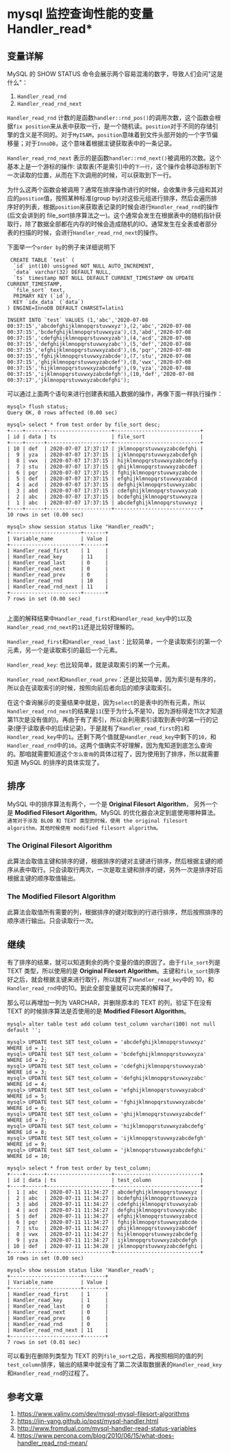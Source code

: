 # mysql 监控查询性能的变量 Handler_read*

## 变量详解

MySQL 的 SHOW STATUS 命令会展示两个容易混淆的数字，导致人们会问"这是什么"：

1. `Handler_read_rnd`
2. `Handler_read_rnd_next`

`Handler_read_rnd` 计数的是函数`handler::rnd_pos()`的调用次数，这个函数会根据`fix position`来从表中获取一行，是一个随机读。`position`对于不同的存储引擎的含义是不同的。对于`MyISAM`，`position`意味着到文件头部开始的一个字节偏移量；对于`InnoDB`，这个意味着根据主键获取表中的一条记录。

`Handler_read_rnd_next` 表示的是函数`handler::rnd_next()`被调用的次数。这个基本上是一个游标的操作: 读取表(不是索引)中的`下一行`，这个操作会移动游标到下一次读取的位置，从而在下次调用的时候，可以获取到下一行。

为什么这两个函数会被调用？通常在排序操作进行的时候，会收集许多元组和其对应的`position`值，按照某种标准(group by)对这些元组进行排序，然后会遍历排序好的列表，根据`position`来获取表记录的时候会进行`Handler_read_rnd`的操作(后文会讲到的 file\_sort排序算法之一)。这个通常会发生在根据表中的随机指针获取行，除了数据全部都在内存的时候会造成随机的IO。通常发生在全表或者部分表的扫描的时候，会进行`Handler_read_rnd_next`的操作。

下面举一个`order by`的例子来详细说明下

```
 CREATE TABLE `test` (
  `id` int(10) unsigned NOT NULL AUTO_INCREMENT,
  `data` varchar(32) DEFAULT NULL,
  `ts` timestamp NOT NULL DEFAULT CURRENT_TIMESTAMP ON UPDATE CURRENT_TIMESTAMP,
  `file_sort` text,
  PRIMARY KEY (`id`),
  KEY `idx_data` (`data`)
) ENGINE=InnoDB DEFAULT CHARSET=latin1
```

```
INSERT INTO `test` VALUES (1,'abc','2020-07-08 00:37:15','abcdefghijklmnopqrstuvwxyz'),(2,'abc','2020-07-08 00:37:15','bcdefghijklmnopqrstuvwxyza'),(3,'abd','2020-07-08 00:37:15','cdefghijklmnopqrstuvwxyzab'),(4,'acd','2020-07-08 00:37:15','defghijklmnopqrstuvwxyzabc'),(5,'def','2020-07-08 00:37:15','efghijklmnopqrstuvwxyzabcd'),(6,'pqr','2020-07-08 00:37:15','fghijklmnopqrstuvwxyzabcde'),(7,'stu','2020-07-08 00:37:15','ghijklmnopqrstuvwxyzabcdef'),(8,'vwx','2020-07-08 00:37:15','hijklmnopqrstuvwxyzabcdefg'),(9,'yza','2020-07-08 00:37:15','ijklmnopqrstuvwxyzabcdefgh'),(10,'def','2020-07-08 00:37:17','jklmnopqrstuvwxyzabcdefghi');
```

可以通过上面两个语句来进行创建表和插入数据的操作，再像下面一样执行操作：

```msyql
mysql> flush status;
Query OK, 0 rows affected (0.00 sec)

mysql> select * from test order by file_sort desc;
+----+------+---------------------+----------------------------+
| id | data | ts                  | file_sort                  |
+----+------+---------------------+----------------------------+
| 10 | def  | 2020-07-07 17:37:17 | jklmnopqrstuvwxyzabcdefghi |
|  9 | yza  | 2020-07-07 17:37:15 | ijklmnopqrstuvwxyzabcdefgh |
|  8 | vwx  | 2020-07-07 17:37:15 | hijklmnopqrstuvwxyzabcdefg |
|  7 | stu  | 2020-07-07 17:37:15 | ghijklmnopqrstuvwxyzabcdef |
|  6 | pqr  | 2020-07-07 17:37:15 | fghijklmnopqrstuvwxyzabcde |
|  5 | def  | 2020-07-07 17:37:15 | efghijklmnopqrstuvwxyzabcd |
|  4 | acd  | 2020-07-07 17:37:15 | defghijklmnopqrstuvwxyzabc |
|  3 | abd  | 2020-07-07 17:37:15 | cdefghijklmnopqrstuvwxyzab |
|  2 | abc  | 2020-07-07 17:37:15 | bcdefghijklmnopqrstuvwxyza |
|  1 | abc  | 2020-07-07 17:37:15 | abcdefghijklmnopqrstuvwxyz |
+----+------+---------------------+----------------------------+
10 rows in set (0.00 sec)

mysql> show session status like "Handler_read%";
+-----------------------+-------+
| Variable_name         | Value |
+-----------------------+-------+
| Handler_read_first    | 1     |
| Handler_read_key      | 11    |
| Handler_read_last     | 0     |
| Handler_read_next     | 0     |
| Handler_read_prev     | 0     |
| Handler_read_rnd      | 10    |
| Handler_read_rnd_next | 11    |
+-----------------------+-------+
7 rows in set (0.00 sec)


```

上面的解释结果中`Handler_read_first`和`Handler_read_key`中的`1`以及`Handler_read_rnd_next`的`11`还是比较好理解的。

`Handler_read_first`和`Handler_read_last`：比较简单，一个是读取索引的第一个元素，另一个是读取索引的最后一个元素。

`Handler_read_key`: 也比较简单，就是读取索引的某一个元素。

`Handler_read_next`和`Handler_read_prev`：还是比较简单，因为索引是有序的，所以会在读取索引的时候，按照向前后者向后的顺序读取索引。

在这个查询展示的变量结果中就是，因为`select`的是表中的所有元素，所以`Handler_read_rnd_next`的结果是`11`(至于为什么不是10，因为游标得走11次才知道第11次是没有值的)。再由于有了索引，所以会利用索引读取到表中的第一行的记录(便于读取表中的后续记录)，于是就有了`Handler_read_first`的`1`和`Handler_read_key`中的`1`。还剩下两个值就是`Handler_read_key`中剩下的`10`，和`Handler_read_rnd`中的`10`。这两个值确实不好理解，因为鬼知道到底怎么查询的。那咱就需要知道这个`怎么查询`的具体过程了，因为使用到了排序，所以就需要知道 MySQL 的排序的具体实现了。

## 排序

MySQL 中的排序算法有两个，一个是 **Original Filesort Algorithm**， 另外一个是 **Modified Filesort Algorithm**。MySQL 的优化器会决定到底使用哪种算法。`通常对于涉及 BLOB 和 TEXT 类型的时候，使用 the original filesort algorithm，其他时候使用 modified filesort algorithm。`

### **The Original Filesort Algorithm**

此算法会取值主键和排序的键，根据排序的键对主键进行排序，然后根据主键的顺序从表中取行。只会读取行两次，一次是取主键和排序的键，另外一次是排序好后根据主键的顺序取值输出。

### The Modified Filesort Algorithm

此算法会取值所有需要的列，根据排序的键对取到的行进行排序，然后按照排序的顺序进行输出。只会读取行一次。

## 继续

有了排序的结果，就可以知道剩余的两个变量的值的原因了。由于`file_sort`列是 TEXT 类型，所以使用的是 **Original Filesort Algorithm**。主键和`file_sort`排序好之后，就会根据主键来进行取行，所以就有了`Handler_read_key`中的 10，和`Handler_read_rnd`中的10。到此全部变量就可以完美的解释了。

那么可以再增加一列为 VARCHAR，并删除原本的 TEXT 的列，验证下在没有 TEXT 的时候排序算法是否使用的是 **Modified Filesort Algorithm**。

```
mysql> alter table test add column test_column varchar(100) not null default '';

mysql> UPDATE test SET test_column = 'abcdefghijklmnopqrstuvwxyz' WHERE id = 1;
mysql> UPDATE test SET test_column = 'bcdefghijklmnopqrstuvwxyza' WHERE id = 2;
mysql> UPDATE test SET test_column = 'cdefghijklmnopqrstuvwxyzab' WHERE id = 3;
mysql> UPDATE test SET test_column = 'defghijklmnopqrstuvwxyzabc' WHERE id = 4;
mysql> UPDATE test SET test_column = 'efghijklmnopqrstuvwxyzabcd' WHERE id = 5;
mysql> UPDATE test SET test_column = 'fghijklmnopqrstuvwxyzabcde' WHERE id = 6;
mysql> UPDATE test SET test_column = 'ghijklmnopqrstuvwxyzabcdef' WHERE id = 7;
mysql> UPDATE test SET test_column = 'hijklmnopqrstuvwxyzabcdefg' WHERE id = 8;
mysql> UPDATE test SET test_column = 'ijklmnopqrstuvwxyzabcdefgh' WHERE id = 9;
mysql> UPDATE test SET test_column = 'jklmnopqrstuvwxyzabcdefghi' WHERE id = 10;

mysql> select * from test order by test_column;
+----+------+---------------------+----------------------------+
| id | data | ts                  | test_column                |
+----+------+---------------------+----------------------------+
|  1 | abc  | 2020-07-11 11:34:27 | abcdefghijklmnopqrstuvwxyz |
|  2 | abc  | 2020-07-11 11:34:27 | bcdefghijklmnopqrstuvwxyza |
|  3 | abd  | 2020-07-11 11:34:27 | cdefghijklmnopqrstuvwxyzab |
|  4 | acd  | 2020-07-11 11:34:27 | defghijklmnopqrstuvwxyzabc |
|  5 | def  | 2020-07-11 11:34:27 | efghijklmnopqrstuvwxyzabcd |
|  6 | pqr  | 2020-07-11 11:34:27 | fghijklmnopqrstuvwxyzabcde |
|  7 | stu  | 2020-07-11 11:34:27 | ghijklmnopqrstuvwxyzabcdef |
|  8 | vwx  | 2020-07-11 11:34:27 | hijklmnopqrstuvwxyzabcdefg |
|  9 | yza  | 2020-07-11 11:34:27 | ijklmnopqrstuvwxyzabcdefgh |
| 10 | def  | 2020-07-11 11:34:28 | jklmnopqrstuvwxyzabcdefghi |
+----+------+---------------------+----------------------------+
10 rows in set (0.00 sec)

mysql> show session status like 'Handler_read%';
+-----------------------+-------+
| Variable_name         | Value |
+-----------------------+-------+
| Handler_read_first    | 1     |
| Handler_read_key      | 1     |
| Handler_read_last     | 0     |
| Handler_read_next     | 0     |
| Handler_read_prev     | 0     |
| Handler_read_rnd      | 0     |
| Handler_read_rnd_next | 11    |
+-----------------------+-------+
7 rows in set (0.01 sec)
```

可以看到在删除列类型为 TEXT 的列`file_sort`之后，再按照相同的值的列`test_column`排序，输出的结果中就没有了第二次读取数据表的`Handler_read_key`和`Handler_read_rnd`的过程了。

## 参考文章

1. https://www.valinv.com/dev/mysql-mysql-filesort-algorithms
2. https://jin-yang.github.io/post/mysql-handler.html
3. http://www.fromdual.com/mysql-handler-read-status-variables
4. https://www.percona.com/blog/2010/06/15/what-does-handler_read_rnd-mean/



